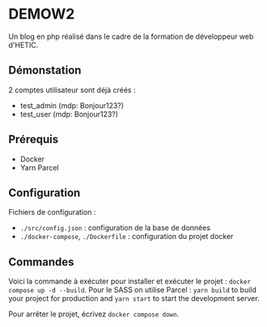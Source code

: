 # DEMOW2
Un blog en php réalisé dans le cadre de la formation de développeur web d'HETIC. 

## Démonstation
2 comptes utilisateur sont déjà créés :
- test_admin (mdp: Bonjour123?)
- test_user (mdp: Bonjour123?)

## Prérequis
- Docker
- Yarn Parcel

## Configuration
Fichiers de configuration :
- `./src/config.json` : configuration de la base de données
- `./docker-compose`, `./Dockerfile` : configuration du projet docker

## Commandes
Voici la commande à exécuter pour installer et exécuter le projet : `docker compose up -d --build`.
Pour le SASS on utilise Parcel : `yarn build` to build your project for production and `yarn start` to start the development server.

Pour arrêter le projet, écrivez `docker compose down`.
